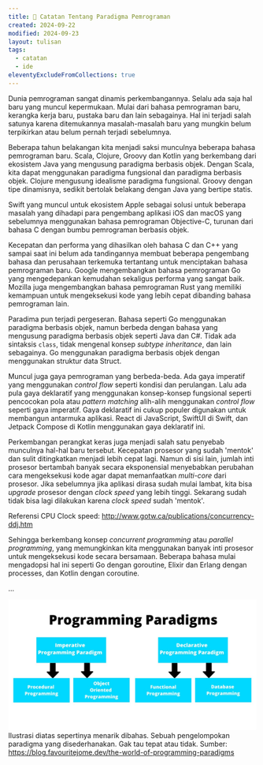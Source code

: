 ```yaml
---
title: 🌱 Catatan Tentang Paradigma Pemrograman
created: 2024-09-22
modified: 2024-09-23
layout: tulisan
tags:
  - catatan
  - ide
eleventyExcludeFromCollections: true
---
```


Dunia pemrograman sangat dinamis perkembangannya. Selalu ada saja hal baru yang muncul kepermukaan. Mulai dari bahasa pemrograman baru, kerangka kerja baru, pustaka baru dan lain sebagainya. Hal ini terjadi salah satunya karena ditemukannya masalah-masalah baru yang mungkin belum terpikirkan atau belum pernah terjadi sebelumnya.

Beberapa tahun belakangan kita menjadi saksi munculnya beberapa bahasa pemrograman baru. Scala, Clojure, Groovy dan Kotlin yang berkembang dari ekosistem Java yang mengusung paradigma berbasis objek. Dengan Scala, kita dapat menggunakan paradigma fungsional dan paradigma berbasis objek. Clojure mengusung idealisme paradigma fungsional. Groovy dengan tipe dinamisnya, sedikit bertolak belakang dengan Java yang bertipe statis.

Swift yang muncul untuk ekosistem Apple sebagai solusi untuk beberapa masalah yang dihadapi para pengembang aplikasi iOS dan macOS yang sebelumnya menggunakan bahasa pemrograman Objective-C, turunan dari bahasa C dengan bumbu pemrograman berbasis objek.

Kecepatan dan performa yang dihasilkan oleh bahasa C dan C++ yang sampai saat ini belum ada tandingannya membuat beberapa pengembang bahasa dan perusahaan terkemuka tertantang untuk menciptakan bahasa pemrograman baru. Google mengembangkan bahasa pemrograman Go yang mengedepankan kemudahan sekaligus performa yang sangat baik. Mozilla juga mengembangkan bahasa pemrograman Rust yang memiliki kemampuan untuk mengeksekusi kode yang lebih cepat dibanding bahasa pemrograman lain.

Paradima pun terjadi pergeseran. Bahasa seperti Go menggunakan paradigma berbasis objek, namun berbeda dengan bahasa yang mengusung paradigma berbasis objek seperti Java dan C#. Tidak ada sintaksis `class`, tidak mengenal konsep _subtype inheritance_, dan lain sebagainya. Go menggunakan paradigma berbasis objek dengan menggunakan struktur data Struct.

Muncul juga gaya pemrograman yang berbeda-beda. Ada gaya imperatif yang menggunakan _control flow_ seperti kondisi dan perulangan. Lalu ada pula gaya deklaratif yang menggunakan konsep-konsep fungsional seperti pencocokan pola atau _pattern matching_ alih-alih menggunakan _control flow_ seperti gaya imperatif. Gaya deklaratif ini cukup populer digunakan untuk membangun antarmuka aplikasi. React di JavaScript, SwiftUI di Swift, dan Jetpack Compose di Kotlin menggunakan gaya deklaratif ini.

Perkembangan perangkat keras juga menjadi salah satu penyebab munculnya hal-hal baru tersebut. Kecepatan prosesor yang sudah 'mentok' dan sulit ditingkatkan menjadi lebih cepat lagi. Namun di sisi lain, jumlah inti prosesor bertambah banyak secara eksponensial menyebabkan perubahan cara mengeksekusi kode agar dapat memanfaatkan _multi-core_ dari prosesor. Jika sebelumnya jika aplikasi dirasa sudah mulai lambat, kita bisa _upgrade_ prosesor dengan _clock speed_ yang lebih tinggi. Sekarang sudah tidak bisa lagi dilakukan karena _clock speed_ sudah 'mentok'.

Referensi CPU Clock speed: http://www.gotw.ca/publications/concurrency-ddj.htm

Sehingga berkembang konsep _concurrent programming_ atau _parallel programming_, yang memungkinkan kita menggunakan banyak inti prosesor untuk mengeksekusi kode secara bersamaan. Beberapa bahasa mulai mengadopsi hal ini seperti Go dengan goroutine, Elixir dan Erlang dengan processes, dan Kotlin dengan coroutine.

...

![](/assets/images/paradigma.jpeg)
Ilustrasi diatas sepertinya menarik dibahas. Sebuah pengelompokan paradigma yang disederhanakan. Gak tau tepat atau tidak. Sumber: https://blog.favouritejome.dev/the-world-of-programming-paradigms
